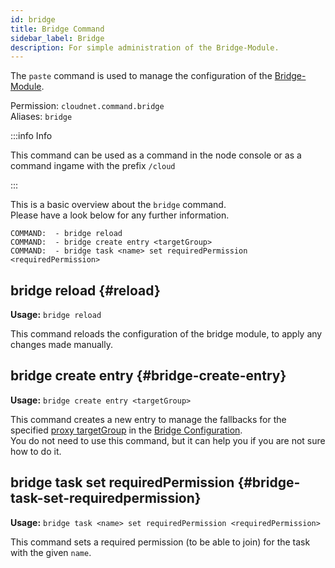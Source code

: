 ```yaml
---
id: bridge
title: Bridge Command
sidebar_label: Bridge
description: For simple administration of the Bridge-Module.
---
```


The `paste` command is used to manage the configuration of the [Bridge-Module](../modules/bridge.md).

Permission: `cloudnet.command.bridge`  
Aliases: `bridge`

:::info Info

This command can be used as a command in the node console or as a command ingame with the prefix `/cloud`

:::

This is a basic overview about the `bridge` command.  
Please have a look below for any further information.

```
COMMAND:  - bridge reload
COMMAND:  - bridge create entry <targetGroup>
COMMAND:  - bridge task <name> set requiredPermission <requiredPermission>
```

## bridge reload {#reload}

**Usage:** `bridge reload`

This command reloads the configuration of the bridge module, to apply any changes made manually.

## bridge create entry {#bridge-create-entry}

**Usage:** `bridge create entry <targetGroup>`

This command creates a new entry to manage the fallbacks for the specified [proxy targetGroup](./groups.md) in the [Bridge Configuration](../modules/bridge.md).  
You do not need to use this command, but it can help you if you are not sure how to do it.

## bridge task set requiredPermission {#bridge-task-set-requiredpermission}

**Usage:** `bridge task <name> set requiredPermission <requiredPermission>`

This command sets a required permission (to be able to join) for the task with the given `name`.
